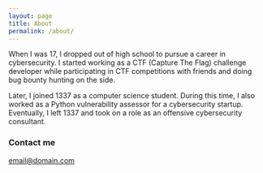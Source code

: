 ```yaml
---
layout: page
title: About
permalink: /about/
---
```


When I was 17, I dropped out of high school to pursue a career in cybersecurity. I started working as a CTF (Capture The Flag) challenge developer while participating in CTF competitions with friends and doing bug bounty hunting on the side.

Later, I joined 1337 as a computer science student. During this time, I also worked as a Python vulnerability assessor for a cybersecurity startup. Eventually, I left 1337 and took on a role as an offensive cybersecurity consultant.

### Contact me

[email@domain.com](mailto:email@domain.com)
